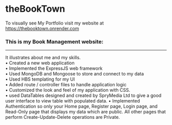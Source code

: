 # theBookTown

To visually see My Portfolio visit my website at  https://thebooktown.onrender.com

### This is my Book Management website:
------------------------------
It illustrates about me and my skills.<br/>
•	Created a new web application </br>
•	Implemented the ExpressJS web framework </br>
•	Used MongoDB and Mongoose to store and connect to my data </br>
•	Used HBS templating for my UI </br>
•	Added route / controller files to handle application logic </br>
•	Customized the look and feel of my application with CSS. </br>
• used DataTables designed and created by SpryMedia Ltd to give a good user interface to view table with populated data.
•	Implemented Authentication so only your Home page, Register page, Login page, and Read-Only page that displays my data which are public.  All other pages that perform Create-Update-Delete operations are Private.</br>

